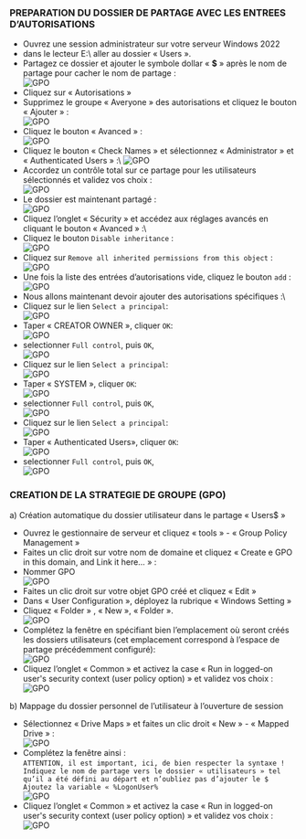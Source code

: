 ### PREPARATION DU DOSSIER DE PARTAGE AVEC LES ENTREES D’AUTORISATIONS

- Ouvrez une session administrateur sur votre serveur Windows 2022
- dans le lecteur E:\ aller au dossier « Users ».
- Partagez ce dossier et ajouter le symbole dollar « **$** » après le nom de partage pour cacher le nom de partage :\
![GPO](../Images/GPO_Automatique_dossier_perso/Dossier_Partage1.png) 
- Cliquez sur « Autorisations »
- Supprimez le groupe « Averyone » des autorisations et cliquez le bouton « Ajouter » :\
![GPO](../Images/GPO_Automatique_dossier_perso/Dossier_Partage2.png) 
- Cliquez le bouton « Avanced » :\
![GPO](../Images/GPO_Automatique_dossier_perso/Dossier_Partage3.png)
- Cliquez le bouton « Check Names » et sélectionnez « Administrator » et « Authenticated Users » :\ 
![GPO](../Images/GPO_Automatique_dossier_perso/Dossier_Partage4.png)
- Accordez un contrôle total sur ce partage pour les utilisateurs sélectionnés et validez vos choix :\
![GPO](../Images/GPO_Automatique_dossier_perso/Dossier_Partage5.png)
- Le dossier est maintenant partagé :\
![GPO](../Images/GPO_Automatique_dossier_perso/Dossier_Partage6.png) 
-  Cliquez l’onglet « Sécurity » et accédez aux réglages avancés en cliquant le bouton « Avanced » :\
-  Cliquez le bouton `Disable inheritance` :\
![GPO](../Images/GPO_Automatique_dossier_perso/Dossier_Partage7.png)
-  Cliquez sur `Remove all inherited permissions from this object` :\
![GPO](../Images/GPO_Automatique_dossier_perso/Dossier_Partage8.png)
-  Une fois la liste des entrées d’autorisations vide, cliquez le bouton `add` :\
  ![GPO](../Images/GPO_Automatique_dossier_perso/Dossier_Partage9.png)
- Nous allons maintenant devoir ajouter des autorisations spécifiques :\
- Cliquez sur le lien `Select a principal`:\
 ![GPO](../Images/GPO_Automatique_dossier_perso/Dossier_Partage10.png)
- Taper « CREATOR OWNER », cliquer `OK`:\
![GPO](../Images/GPO_Automatique_dossier_perso/Dossier_Partage11.png)
- selectionner `Full control`, puis `OK`,\
![GPO](../Images/GPO_Automatique_dossier_perso/Dossier_Partage12.png)
- Cliquez sur le lien `Select a principal`:\
![GPO](../Images/GPO_Automatique_dossier_perso/Dossier_Partage10.png)
- Taper « SYSTEM », cliquer `OK`:\
![GPO](../Images/GPO_Automatique_dossier_perso/Dossier_Partage13.png)
- selectionner `Full control`, puis `OK`,\
![GPO](../Images/GPO_Automatique_dossier_perso/Dossier_Partage14.png)  
- Cliquez sur le lien `Select a principal`:\
![GPO](../Images/GPO_Automatique_dossier_perso/Dossier_Partage10.png)
- Taper « Authenticated Users», cliquer `OK`:\
![GPO](../Images/GPO_Automatique_dossier_perso/Dossier_Partage15.png)
- selectionner `Full control`, puis `OK`,\
![GPO](../Images/GPO_Automatique_dossier_perso/Dossier_Partage16.png) 

 
### CREATION DE LA STRATEGIE DE GROUPE (GPO)

a) Création automatique du dossier utilisateur dans le partage « Users$ »
- Ouvrez le gestionnaire de serveur et cliquez « tools » - « Group Policy Management »
- Faites un clic droit sur votre nom de domaine et cliquez « Create e GPO in this domain, and Link it here… » :
- Nommer GPO \
![GPO](../Images/GPO_Automatique_dossier_perso/Dossier_GPO1.png)
- Faites un clic droit sur votre objet GPO créé et cliquez « Edit »
- Dans « User Configuration », déployez la rubrique « Windows Setting »
- Cliquez « Folder » , « New », « Folder ».\
![GPO](../Images/GPO_Automatique_dossier_perso/Dossier_GPO4.png)
- Complétez la fenêtre en spécifiant bien l’emplacement où seront créés les dossiers utilisateurs (cet
emplacement correspond à l’espace de partage précédemment configuré):\
![GPO](../Images/GPO_Automatique_dossier_perso/Dossier_GPO5.png)
- Cliquez l’onglet « Common » et activez la case « Run in logged-on user's security context (user policy option) » et validez vos choix :\
![GPO](../Images/GPO_Automatique_dossier_perso/Dossier_GPO6.png)

b) Mappage du dossier personnel de l’utilisateur à l’ouverture de session

- Sélectionnez « Drive Maps » et faites un clic droit « New » - « Mapped Drive » :\
![GPO](../Images/GPO_Automatique_dossier_perso/Dossier_GPO7.png)
- Complétez la fenêtre ainsi : \
 ``ATTENTION, il est important, ici, de bien
respecter la syntaxe !
Indiquez le nom de partage vers le dossier
« utilisateurs » tel qu’il a été défini au
départ et n’oubliez pas d’ajouter le $
Ajoutez la variable « %LogonUser% `` \
![GPO](../Images/GPO_Automatique_dossier_perso/Dossier_GPO8.png)
- Cliquez l’onglet « Common » et activez la case « Run in logged-on user's security context (user policy option) » et validez vos choix :\
![GPO](../Images/GPO_Automatique_dossier_perso/Dossier_GPO9.png) 

